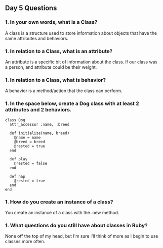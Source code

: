 ## Day 5 Questions

### 1. In your own words, what is a Class?  
 A class is a structure used to store information about objects that have the
    same attributes and behaviors.

### 1. In relation to a Class, what is an attribute?  
 An attribute is a specific bit of information about the class. If our class
    was a person, and attribute could be their weight.

### 1. In relation to a Class, what is behavior?  
 A behavior is a method/action that the class can perform.

### 1. In the space below, create a Dog class with at least 2 attributes and 2 behaviors. 
    class Dog
      attr_accessor :name, :breed

      def initialize(name, breed)
        @name = name
        @breed = breed
        @rested = true
      end

      def play
        @rested = false
      end

      def nap
        @rested = true
      end
    end


### 1. How do you create an instance of a class?  
 You create an instance of a class with the .new method.

### 1. What questions do you still have about classes in Ruby?  
 None off the top of my head, but I'm sure I'll think of more as I begin to use classes more often.

